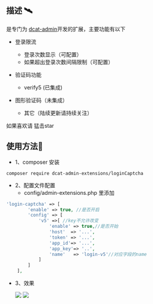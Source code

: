 ## 描述 :artificial_satellite:

是专门为 [dcat-admin](https://github.com/jqhph/dcat-admin)开发的扩展，主要功能有以下

- 登录限流

  - 登录次数显示（可配置）
  - 如果超出登录次数间隔限制（可配置）

- 验证码功能

  - verify5   (已集成)
 - 图形验证码（未集成）
   - 其它（陆续更新请持续关注）




如果喜欢请 猛击star

## 使用方法:crossed_fingers:

- 1、composer 安装

```shell
composer require dcat-admin-extensions/loginCaptcha
```



- 2、配置文件配置
  - config/admin-extensions.php 里添加

```php
'login-captcha' => [
        'enable' => true, //是否开启
        'config' => [
            'v5' =>[ //key不允许改变
                'enable' => true,//是否开始
                'host'  => '...', 
                'token' => '...',
                'app_id'=> '...',
                'app_key'=> '..',
                'name'   => 'login-v5'//对应字段的name
            ]
        ]
    ],
```

- 3、效果

  ![](https://github.com/sonhineboy/dcatadminlogincaptcha/blob/master/2.png)
  ![](https://github.com/sonhineboy/dcatadminlogincaptcha/blob/master/1.png)
  

